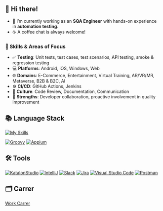 ## 👋 Hi there!

- 🔭 I’m currently working as an **SQA Engineer** with hands-on experience in **automation testing**.  
- ☕️ A coffee chat is always welcome!

### 🔧 Skills & Areas of Focus
- ✅ **Testing**: Unit tests, test cases, test scenarios, API testing, smoke & regression testing  
- 💻 **Platforms**: Android, iOS, Windows, Web  
- 🌐 **Domains**: E-Commerce, Entertainment, Virtual Training, AR/VR/MR, Metaverse, B2B & B2C, AI  
- ⚙️ **CI/CD**: GitHub Actions, Jenkins  
- 🧠 **Culture**: Code Review, Documentation, Communication  
- 🤝 **Strengths**: Developer collaboration, proactive involvement in quality improvement  

## 📚 Language Stack
[![My Skills](https://skillicons.dev/icons?i=py,cs,java,selenium)](https://skillicons.dev)

[![Groovy](https://img.shields.io/badge/-Groovy-5e97b6?style=for-the-badge&logoColor=white)](https://groovy-lang.org/)
[![Appium](https://img.shields.io/badge/-Appium-e73169?style=for-the-badge&logoColor=black)](https://appium.io/docs/en/latest/)

## 🛠️ Tools
[![KatalonStudio](https://img.shields.io/badge/-KatalonStudio-24C185?style=for-the-badge&logoColor=black)](https://katalon.com/)
[![IntelliJ](https://img.shields.io/badge/-IntelliJ-4242f5?style=for-the-badge&logo=intellijidea&logoColor=white)](https://www.jetbrains.com/ko-kr/idea/)
[![Slack](https://img.shields.io/badge/Slack-4A154B?style=for-the-badge&logo=Slack&logoColor=white)](https://slack.com/intl/ko-kr)
[![Jira](https://img.shields.io/badge/Jira-0052CC?style=for-the-badge&logo=Jira&logoColor=white)](https://www.atlassian.com/ko/software/jira/guides/getting-started/introduction)
[![Visual Studio Code](https://img.shields.io/badge/VSCode-0078d7.svg?style=for-the-badge&logo=visual-studio-code&logoColor=white)](https://code.visualstudio.com/)
[![Postman](https://img.shields.io/badge/Postman-FF6C37?style=for-the-badge&logo=postman&logoColor=white)](https://www.postman.com/)

## 🗂️ Carrer
[Work Carrer](https://github.com/yjbae-sqa/yjbae-sqa/issues/3)

